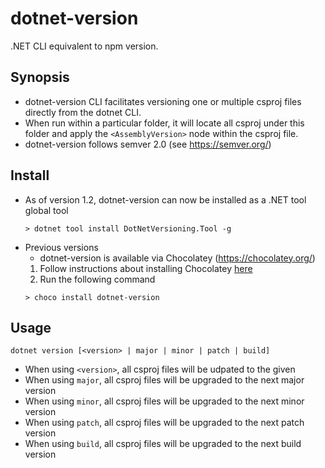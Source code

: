 # dotnet-version
.NET CLI equivalent to npm version.

## Synopsis
- dotnet-version CLI facilitates versioning one or multiple csproj files directly from the dotnet CLI.
- When run within a particular folder, it will locate all csproj under this folder and apply the `<AssemblyVersion>` node within the csproj file.
- dotnet-version follows semver 2.0 (see https://semver.org/)

## Install
- As of version 1.2, dotnet-version can now be installed as a .NET tool global tool
  ```
  > dotnet tool install DotNetVersioning.Tool -g
  ```
- Previous versions
    - dotnet-version is available via Chocolatey (https://chocolatey.org/)
    1. Follow instructions about installing Chocolatey [here](https://chocolatey.org/install)
    2. Run the following command
    ```
    > choco install dotnet-version
    ```

## Usage
```
dotnet version [<version> | major | minor | patch | build]
```
- When using `<version>`, all csproj files will be udpated to the given <version>
- When using `major`, all csproj files will be upgraded to the next major version
- When using `minor`, all csproj files will be upgraded to the next minor version
- When using `patch`, all csproj files will be upgraded to the next patch version
- When using `build`, all csproj files will be upgraded to the next build version


